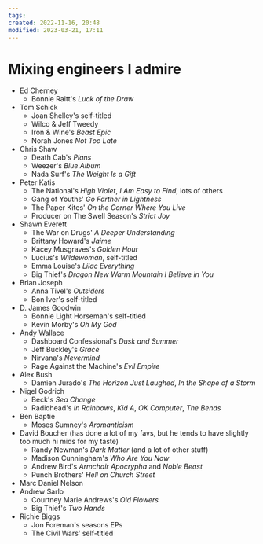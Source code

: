 ```yaml
---
tags: 
created: 2022-11-16, 20:48
modified: 2023-03-21, 17:11
---
```


# Mixing engineers I admire
- Ed Cherney
	- Bonnie Raitt's *Luck of the Draw*
- Tom Schick
	- Joan Shelley's self-titled
	- Wilco & Jeff Tweedy
	- Iron & Wine's *Beast Epic*
	- Norah Jones *Not Too Late*
- Chris Shaw
	- Death Cab's *Plans*
	- Weezer's *Blue Album*
	- Nada Surf's *The Weight Is a Gift*
- Peter Katis
	- The National's *High Violet*, *I Am Easy to Find*, lots of others
	- Gang of Youths' *Go Farther in Lightness*
	- The Paper Kites' *On the Corner Where You Live*
	- Producer on The Swell Season's *Strict Joy*
- Shawn Everett
	- The War on Drugs' *A Deeper Understanding*
	- Brittany Howard's *Jaime*
	- Kacey Musgraves's *Golden Hour*
	- Lucius's *Wildewoman*, self-titled
	- Emma Louise's *Lilac Everything*
	- Big Thief's *Dragon New Warm Mountain I Believe in You*
- Brian Joseph
	- Anna Tivel's *Outsiders*
	- Bon Iver's self-titled
- D. James Goodwin
	- Bonnie Light Horseman's self-titled
	- Kevin Morby's *Oh My God*
- Andy Wallace
	- Dashboard Confessional's *Dusk and Summer*
	- Jeff Buckley's *Grace*
	- Nirvana's *Nevermind*
	- Rage Against the Machine's *Evil Empire*
- Alex Bush
	- Damien Jurado's *The Horizon Just Laughed*, *In the Shape of a Storm*
- Nigel Godrich
	- Beck's *Sea Change*
	- Radiohead's *In Rainbows*, *Kid A*, *OK Computer*, *The Bends*
- Ben Baptie
	- Moses Sumney's *Aromanticism*
- David Boucher (has done a lot of my favs, but he tends to have slightly too much hi mids for my taste)
	- Randy Newman's *Dark Matter* (and a lot of other stuff)
	- Madison Cunningham's *Who Are You Now*
	- Andrew Bird's *Armchair Apocrypha* and *Noble Beast*
	- Punch Brothers' *Hell on Church Street*
- Marc Daniel Nelson
- Andrew Sarlo
	- Courtney Marie Andrews's *Old Flowers*
	- Big Thief's *Two Hands*
- Richie Biggs
	- Jon Foreman's seasons EPs
	- The Civil Wars' self-titled